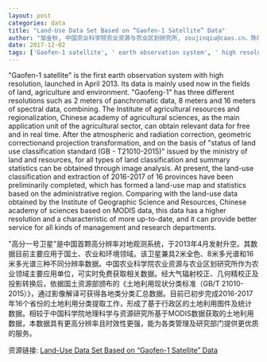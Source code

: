 ```yaml
---
layout: post
categories: data
title: "Land-Use Data Set Based on “Gaofen-1 Satellite” Data"
author: "邹金秋, 中国农业科学院农业资源与农业区划研究所, zoujinqiu@caas.cn。陈佑启, 中国农业科学院农业资源与农业区划研究所, chenyouqi@caas.cn。"
date: 2017-12-02
tags: ['Gaofen-1 satellite', ' earth observation system', ' high resolution', ' land', ' agriculture', ' environment', ' panchromatic data', ' spectral data', ' agricultural resources', ' regionalization', ' Chinese academy of agricultural sciences', ' atmospheric correction', ' radiation correction', ' geometric correction', ' projection transformation', ' land use classification', ' GB-T21010-2015', ' ministry of land and resources', ' image analysis', ' land-use map', ' administrative region', ' MODIS data', ' Chinese academy of sciences']
---
```


"Gaofen-1 satellite" is the first earth observation system with high resolution, launched in April 2013. Its data is mainly used now in the fields of land, agriculture and environment. "Gaofeng-1" has three different resolutions such as 2 meters of panchromatic data, 8 meters and 16 meters of spectral data, combining. The Institute of agricultural resources and regionalization, Chinese academy of agricultural sciences, as the main application unit of the agricultural sector, can obtain relevant data for free and in real time. After the atmospheric and radiation correction, geometric correctionand projection transformation, and on the basis of "status of land use classification standard (GB - T21010-2015)" issued by the ministry of land and resources, for all types of land classification and summary statistics can be obtained through image analysis. At present, the land-use classification and extraction of 2016-2017 of 16 provinces have been preliminarily completed, which has formed a land-use map and statistics based on the administrative region. Comparing with the land-use data obtained by the Institute of Geographic Science and Resources, Chinese academy of sciences based on MODIS data, this data has a higher resolution and a characteristic of more up-to-date, and it can provide better service for all kinds of management and research departments.

"高分一号卫星"是中国首颗高分辨率对地观测系统，于2013年4月发射升空。其数据目前主要应用于国土、农业和环境领域。该卫星兼具2米全色、8米多光谱和16米多光谱三种不同分辨率数据。中国农业科学院农业资源与农业区划研究所作为农业领域主要应用单位，可实时免费获取相关数据。经大气辐射校正、几何精校正及投影转换后，依据国土资源部颁布的《土地利用现状分类标准（GB/T 21010-2015）》，通过影像解译可获得各地类分类汇总数据。目前已初步完成2016-2017年16个省份的土地利用分类提取工作，形成了基于行政区的土地利用图件及统计数据。相较于中国科学院地理科学与资源研究所基于MODIS数据获取的土地利用数据，本数据具有更高分辨率且时效性更强，能为各类管理及研究部门提供更优质的服务。

资源链接: [Land-Use Data Set Based on “Gaofen-1 Satellite” Data](https://doi.org/10.11922/sciencedb.538)
